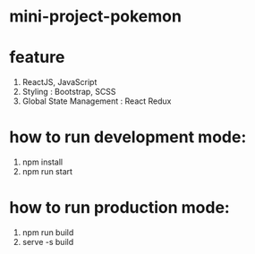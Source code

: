 # mini-project-pokemon

# feature
1. ReactJS, JavaScript
2. Styling : Bootstrap, SCSS
3. Global State Management : React Redux

# how to run development mode:
1. npm install
2. npm run start

# how to run production mode:
1. npm run build
2. serve -s build